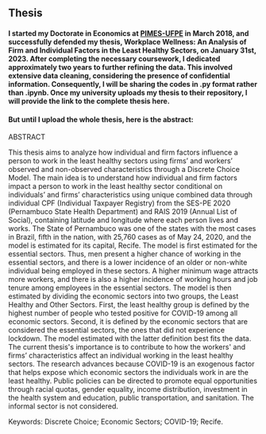 ## Thesis

#### I started my Doctorate in Economics at [PIMES-UFPE](https://sites.google.com/view/pimes/principal) in March 2018, and successfully defended my thesis, Workplace Wellness: An Analysis of Firm and Individual Factors in the Least Healthy Sectors, on January 31st, 2023. After completing the necessary coursework, I dedicated approximately two years to further refining the data. This involved extensive data cleaning, considering the presence of confidential information. Consequently, I will be sharing the codes in .py format rather than .ipynb. Once my university uploads my thesis to their repository, I will provide the link to the complete thesis here.

#### But until I upload the whole thesis, here is the abstract:


ABSTRACT

This thesis aims to analyze how individual and firm factors influence a person to work in the least healthy sectors using firms’ and workers’ observed and non-observed characteristics through a Discrete Choice Model. The main idea is to understand how individual and firm factors impact a person to work in the least healthy sector conditional on individuals’ and firms’ characteristics using unique combined data through individual CPF (Individual Taxpayer Registry) from the SES-PE 2020 (Pernambuco State Health Department) and RAIS 2019 (Annual List of Social), containing latitude and longitude where each person lives and works. The State of Pernambuco was one of the states with the most cases in Brazil, fifth in the nation, with 25,760 cases as of May 24, 2020, and the model is estimated for its capital, Recife. The model is first estimated for the essential sectors. Thus, men present a higher chance of working in the essential sectors, and there is a lower incidence of an older or non-white individual being employed in these sectors. A higher minimum wage attracts more workers, and there is also a higher incidence of working hours and job tenure among employees in the essential sectors. The model is then estimated by dividing the economic sectors into two groups, the Least Healthy and Other Sectors. First, the least healthy group is defined by the highest number of people who tested positive for COVID-19 among all economic sectors. Second, it is defined by the economic sectors that are considered the essential sectors, the ones that did not experience lockdown. The model estimated with the latter definition best fits the data. The current thesis's importance is to contribute to how the workers' and firms’ characteristics affect an individual working in the least healthy sectors. The research advances because COVID-19 is an exogenous factor that helps expose which economic sectors the individuals work in are the least healthy. Public policies can be directed to promote equal opportunities through racial quotas, gender equality, income distribution, investment in the health system and education, public transportation, and sanitation. The informal sector is not considered.

Keywords: Discrete Choice; Economic Sectors; COVID-19; Recife.

